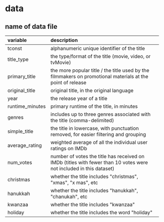 # data

## name of data file

|variable         |description |
|:----------------|:-----------|
|tconst           | alphanumeric unique identifier of the title |
|title_type       | the type/format of the title (movie, video, or tvMovie) |
|primary_title    | the more popular title / the title used by the filmmakers on promotional materials at the point of release |
|original_title   | original title, in the original language |
|year             | the release year of a title |
|runtime_minutes  | primary runtime of the title, in minutes |
|genres           | includes up to three genres associated with the title (comma-delimited) |
|simple_title     | the title in lowercase, with punctuation removed, for easier filtering and grouping |
|average_rating   | weighted average of all the individual user ratings on IMDb |
|num_votes        | number of votes the title has received on IMDb (titles with fewer than 10 votes were not included in this dataset) |
|christmas        | whether the title includes "christmas", "xmas", "x mas", etc |
|hanukkah         | whether the title includes "hanukkah", "chanukah", etc |
|kwanzaa          | whether the title includes "kwanzaa" |
|holiday          | whether the title includes the word "holiday" |
